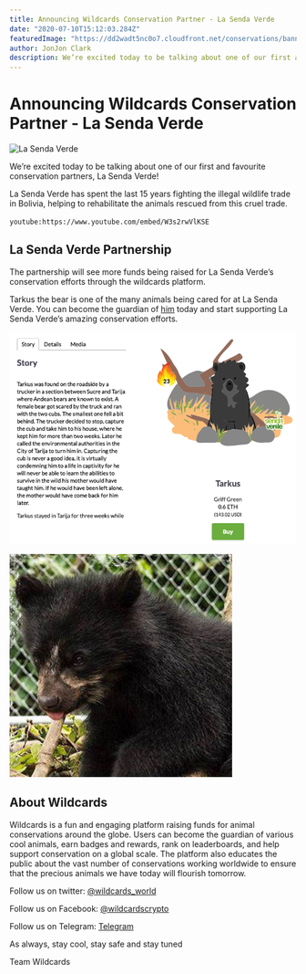 ```yaml
---
title: Announcing Wildcards Conservation Partner - La Senda Verde
date: "2020-07-10T15:12:03.284Z"
featuredImage: "https://dd2wadt5nc0o7.cloudfront.net/conservations/banners/la-senda-verde-banner.jpg"
author: JonJon Clark
description: We’re excited today to be talking about one of our first and favourite conservation partners, La Senda Verde!
---
```


# Announcing Wildcards Conservation Partner - La Senda Verde

![La Senda Verde](https://dd2wadt5nc0o7.cloudfront.net/conservations/banners/la-senda-verde-banner.jpg "Wildcards x La Senda Verde")

We’re excited today to be talking about one of our first and favourite conservation partners, La Senda Verde!

La Senda Verde has spent the last 15 years fighting the illegal wildlife trade in Bolivia, helping to rehabilitate the animals rescued from this cruel trade.

`youtube:https://www.youtube.com/embed/W3s2rwVlKSE`

## La Senda Verde Partnership

The partnership will see more funds being raised for La Senda Verde’s conservation efforts through the wildcards platform.

Tarkus the bear is one of the many animals being cared for at La Senda Verde. You can become the guardian of [him](https://wildcards.world/#explorer/details/15) today and start supporting La Senda Verde’s amazing conservation efforts.

![Tarkus](./Tarkus.png "Tarkus")

![Tarkus-real](./Tarkus-real.jpg "Tarkus")

## About Wildcards

Wildcards is a fun and engaging platform raising funds for animal conservations around the globe. Users can become the guardian of various cool animals, earn badges and rewards, rank on leaderboards, and help support conservation on a global scale. The platform also educates the public about the vast number of conservations working worldwide to ensure that the precious animals we have today will flourish tomorrow.

Follow us on twitter: [@wildcards_world](https://twitter.com/wildcards_world)

Follow us on Facebook: [@wildcardscrypto](https://www.facebook.com/wildcards.conservation)

Follow us on Telegram: [Telegram](https://t.me/wildcardsworld)

As always, stay cool, stay safe and stay tuned

Team Wildcards
